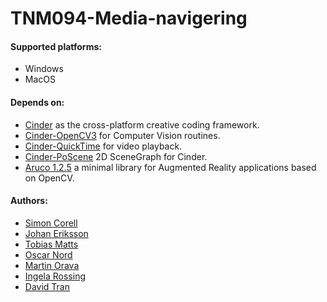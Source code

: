 # TNM094-Media-navigering

#### Supported platforms:
* Windows
* MacOS

#### Depends on:
* [Cinder](https://github.com/cinder/Cinder) as the cross-platform creative coding framework.
* [Cinder-OpenCV3](https://github.com/cinder/Cinder-OpenCV3) for Computer Vision routines.
* [Cinder-QuickTime](https://github.com/cinder/Cinder/tree/master/blocks/QuickTime) for video playback.
* [Cinder-PoScene](https://github.com/Potion/Cinder-poScene) 2D SceneGraph for Cinder.
* [Aruco 1.2.5](https://sourceforge.net/projects/aruco/files/OldVersions/) a minimal library for Augmented Reality applications based on OpenCV.

#### Authors:
- [Simon Corell](https://github.com/Simoncorell)
- [Johan Eriksson](https://github.com/erikssonjohan)
- [Tobias Matts](https://github.com/tobma571)
- [Oscar Nord](https://github.com/Furbee)
- [Martin Orava](https://github.com/maror757)
- [Ingela Rossing](https://github.com/IngelaRossing)
- [David Tran](https://github.com/ddavidtran)






